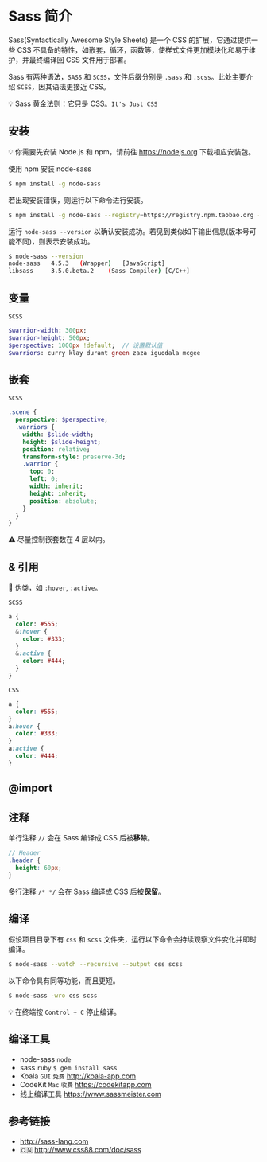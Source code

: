 # Sass 简介

Sass(Syntactically Awesome Style Sheets) 是一个 CSS 的扩展，它通过提供一些 CSS 不具备的特性，如嵌套，循环，函数等，使样式文件更加模块化和易于维护，并最终编译回 CSS 文件用于部署。

Sass 有两种语法，`SASS` 和 `SCSS`，文件后缀分别是 `.sass` 和 `.scss`。此处主要介绍 `SCSS`，因其语法更接近 CSS。

💡 Sass 黄金法则：它只是 CSS。`It's Just CSS`

## 安装
💡 你需要先安装 Node.js 和 npm，请前往 https://nodejs.org 下载相应安装包。

使用 npm 安装 node-sass
```bash
$ npm install -g node-sass
```
若出现安装错误，则运行以下命令进行安装。
```bash
$ npm install -g node-sass --registry=https://registry.npm.taobao.org --disturl=https://npm.taobao.org/dist --sass-binary-site=http://npm.taobao.org/mirrors/node-sass
```
运行 `node-sass --version` 以确认安装成功。若见到类似如下输出信息(版本号可能不同)，则表示安装成功。
```bash
$ node-sass --version
node-sass	4.5.3	(Wrapper)	[JavaScript]
libsass  	3.5.0.beta.2	(Sass Compiler)	[C/C++]
```

## 变量
`SCSS`
```sass
$warrior-width: 300px;
$warrior-height: 500px;
$perspective: 1000px !default;  // 设置默认值
$warriors: curry klay durant green zaza iguodala mcgee
```

## 嵌套
`SCSS`
```sass
.scene {
  perspective: $perspective;
  .warriors {
    width: $slide-width;
    height: $slide-height;
    position: relative;
    transform-style: preserve-3d;
    .warrior {
      top: 0;
      left: 0;
      width: inherit;
      height: inherit;
      position: absolute;
    }
  }
}
```
⚠️ 尽量控制嵌套数在 4 层以内。

## & 引用
🌰 伪类，如 `:hover`, `:active`。

`SCSS`
```sass
a {
  color: #555;
  &:hover {
    color: #333;
  }
  &:active {
    color: #444;
  }
}
```
`CSS`
```css
a {
  color: #555;
}
a:hover {
  color: #333;
}
a:active {
  color: #444;
}
```

## @import


## 注释
单行注释 `//` 会在 Sass 编译成 CSS 后被**移除**。
```scss
// Header
.header {
  height: 60px;
}
```

多行注释 `/* */` 会在 Sass 编译成 CSS 后被**保留**。


## 编译
假设项目目录下有 `css` 和 `scss` 文件夹，运行以下命令会持续观察文件变化并即时编译。
```bash
$ node-sass --watch --recursive --output css scss
```
以下命令具有同等功能，而且更短。
```bash
$ node-sass -wro css scss
```
💡 在终端按 `Control + C` 停止编译。

## 编译工具
* node-sass `node`
* sass `ruby` `$ gem install sass`
* Koala `GUI` `免费` http://koala-app.com
* CodeKit `Mac` `收费` https://codekitapp.com
* 线上编译工具 https://www.sassmeister.com

## 参考链接
* http://sass-lang.com
* 🇨🇳 http://www.css88.com/doc/sass
